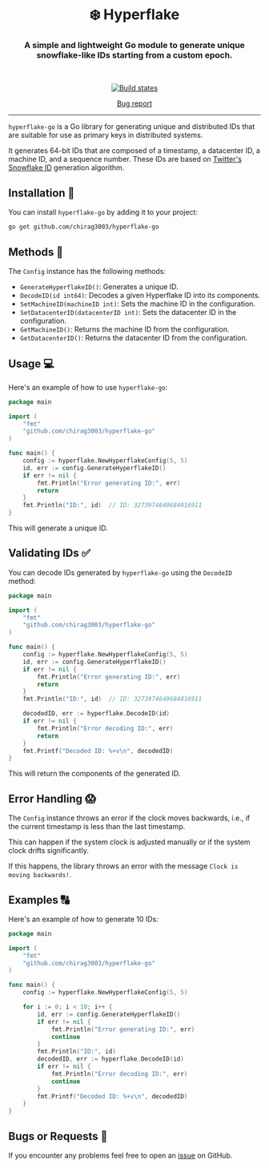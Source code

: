 <h1 align="center" style="border-bottom: none;">❄️ Hyperflake </h1>

<h3 align="center">A simple and lightweight Go module to generate unique snowflake-like IDs starting from a custom epoch. </h3>

<br />

<p align="center">
<a href="https://github.com/chirag3003/hyperflake-go/actions/workflows/test.yml">
<img alt="Build states" src="https://github.com/chirag3003/hyperflake-go/actions/workflows/test.yml/badge.svg?branch=main">
</a>
</p>

<p align="center">
<a href="https://github.com/chirag3003/hyperflake-go/issues/new">Bug report</a>
</p>

<hr />

`hyperflake-go` is a Go library for generating unique and distributed IDs that are suitable for use as primary keys in distributed systems.

It generates 64-bit IDs that are composed of a timestamp, a datacenter ID, a machine ID, and a sequence number. These IDs are based on [Twitter's Snowflake ID](https://github.com/twitter-archive/snowflake/tree/snowflake-2010) generation algorithm.

## Installation 🚀

You can install `hyperflake-go` by adding it to your project:

```bash
go get github.com/chirag3003/hyperflake-go
```

## Methods 🧮

The `Config` instance has the following methods:

- `GenerateHyperflakeID()`: Generates a unique ID.
- `DecodeID(id int64)`: Decodes a given Hyperflake ID into its components.
- `SetMachineID(machineID int)`: Sets the machine ID in the configuration.
- `SetDatacenterID(datacenterID int)`: Sets the datacenter ID in the configuration.
- `GetMachineID()`: Returns the machine ID from the configuration.
- `GetDatacenterID()`: Returns the datacenter ID from the configuration.

## Usage 💻

Here's an example of how to use `hyperflake-go`:

```go
package main

import (
    "fmt"
    "github.com/chirag3003/hyperflake-go"
)

func main() {
    config := hyperflake.NewHyperflakeConfig(5, 5)
    id, err := config.GenerateHyperflakeID()
    if err != nil {
        fmt.Println("Error generating ID:", err)
        return
    }
    fmt.Println("ID:", id)  // ID: 3273974649684016911
}
```

This will generate a unique ID.

## Validating IDs ✅

You can decode IDs generated by `hyperflake-go` using the `DecodeID` method:

```go
package main

import (
    "fmt"
    "github.com/chirag3003/hyperflake-go"
)

func main() {
    config := hyperflake.NewHyperflakeConfig(5, 5)
    id, err := config.GenerateHyperflakeID()
    if err != nil {
        fmt.Println("Error generating ID:", err)
        return
    }
    fmt.Println("ID:", id)  // ID: 3273974649684016911

    decodedID, err := hyperflake.DecodeID(id)
    if err != nil {
        fmt.Println("Error decoding ID:", err)
        return
    }
    fmt.Printf("Decoded ID: %+v\n", decodedID)
}
```

This will return the components of the generated ID.

## Error Handling 😱

The `Config` instance throws an error if the clock moves backwards, i.e., if the current timestamp is less than the last timestamp.

This can happen if the system clock is adjusted manually or if the system clock drifts significantly.

If this happens, the library throws an error with the message `Clock is moving backwards!`.

## Examples 🔠

Here's an example of how to generate 10 IDs:

```go
package main

import (
    "fmt"
    "github.com/chirag3003/hyperflake-go"
)

func main() {
    config := hyperflake.NewHyperflakeConfig(5, 5)

    for i := 0; i < 10; i++ {
        id, err := config.GenerateHyperflakeID()
        if err != nil {
            fmt.Println("Error generating ID:", err)
            continue
        }
        fmt.Println("ID:", id)
        decodedID, err := hyperflake.DecodeID(id)
        if err != nil {
            fmt.Println("Error decoding ID:", err)
            continue
        }
        fmt.Printf("Decoded ID: %+v\n", decodedID)
    }
}
```

## Bugs or Requests 🐛

If you encounter any problems feel free to open an [issue](https://github.com/chirag3003/hyperflake-go/issues/new) on GitHub.